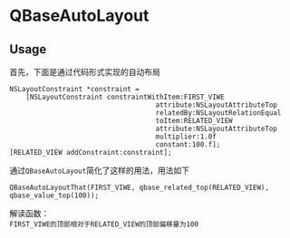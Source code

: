 # QBaseAutoLayout

## Usage

首先，下面是通过代码形式实现的自动布局

```
NSLayoutConstraint *constraint =  
	[NSLayoutConstraint constraintWithItem:FIRST_VIWE
					                attribute:NSLayoutAttributeTop
					                relatedBy:NSLayoutRelationEqual
					                toItem:RELATED_VIEW
					                attribute:NSLayoutAttributeTop
					                multiplier:1.0f
					                constant:100.f];
[RELATED_VIEW addConstraint:constraint];
```

通过`QBaseAutoLayout`简化了这样的用法，用法如下

	QBaseAutoLayoutThat(FIRST_VIWE, qbase_related_top(RELATED_VIEW), qbase_value_top(100));

解读函数：  
`FIRST_VIWE的顶部相对于RELATED_VIEW的顶部偏移量为100`